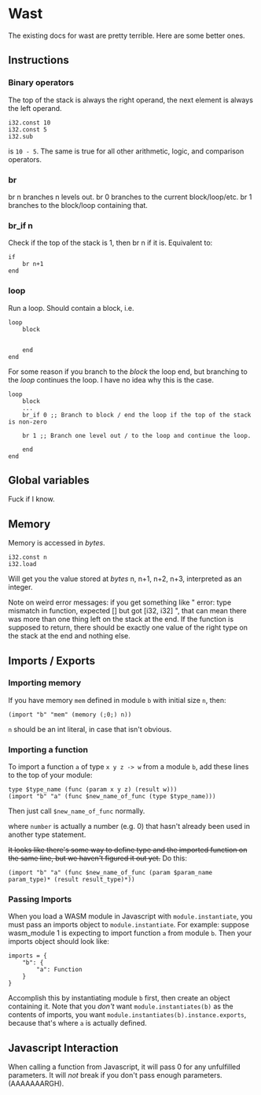 # Wast

The existing docs for wast are pretty terrible. Here are some better ones.


## Instructions

### Binary operators
The top of the stack is always the right operand, the next element is always the left operand.

    i32.const 10
    i32.const 5
    i32.sub

is `10 - 5`. The same is true for all other arithmetic, logic, and comparison operators.

### br
br n branches n levels out. br 0 branches to the current block/loop/etc. br 1 branches to the block/loop containing that.

### br_if n
Check if the top of the stack is 1, then br n if it is. Equivalent to:

    if
        br n+1
    end

### loop
Run a loop. Should contain a block, i.e.

    loop
        block


        end
    end

For some reason if you branch to the *block* the loop end, but branching to the *loop* continues the loop. I have no idea why this is the case.

    loop
        block
        ...
        br_if 0 ;; Branch to block / end the loop if the top of the stack is non-zero

        br 1 ;; Branch one level out / to the loop and continue the loop.

        end
    end

## Global variables
Fuck if I know.

## Memory
Memory is accessed in *bytes*.

    i32.const n
    i32.load

Will get you the value stored at *bytes* n, n+1, n+2, n+3, interpreted as an integer.

Note on weird error messages: if you get something like " error: type mismatch in function, expected [] but got [i32, i32]
",
that can mean there was more than one thing left on the stack at the end. If the function is supposed to return,
there should be exactly one value of the right type on the stack at the end and nothing else.

## Imports / Exports

### Importing memory
If you have memory `mem` defined in module `b` with initial size `n`, then:

    (import "b" "mem" (memory (;0;) n))

`n` should be an int literal, in case that isn't obvious.

### Importing a function
To import a function `a` of type `x y z -> w` from a module `b`, add these lines to the top of your module:

    type $type_name (func (param x y z) (result w)))
    (import "b" "a" (func $new_name_of_func (type $type_name)))

Then just call `$new_name_of_func` normally.

where `number` is actually a number (e.g. 0) that hasn't already been used in another type statement.

~~It looks like there's some way to define type and the imported function on the same line, but we haven't figured it out yet.~~ Do this:

    (import "b" "a" (func $new_name_of_func (param $param_name param_type)* (result result_type)*))

### Passing Imports
When you load a WASM module in Javascript with `module.instantiate`, you must pass an imports object to `module.instantiate`. For example: suppose wasm_module 1 is expecting to import function `a` from module `b`. Then your imports object should look like:

    imports = {
        "b": {
            "a": Function
        }
    }

Accomplish this by instantiating module `b` first, then create an object containing it. Note that you *don't* want `module.instantiates(b)` as the contents of imports, you want `module.instantiates(b).instance.exports`, because that's where `a` is actually defined.

## Javascript Interaction
When calling a function from Javascript, it will pass 0 for any unfulfilled parameters. It will *not* break if you don't pass enough parameters. (AAAAAAARGH).
